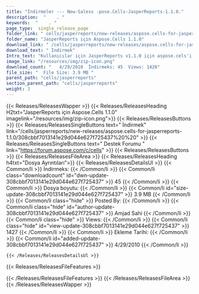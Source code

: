 ```yaml
---
title: "İndirmeler --- New-Saless -pose.Cells-JasperReports-1.1.0." 
description:  "    . " 
keywords:  "    . " 
page_type:  single_release_page
folder_link: " cells/jasperreports/new-releases/aspose.cells-for-jasperreports-1.1.0/"
folder_name: "JasperReports için Aspose.Cells 1.1.0"
download_link: " /cells/jasperreports/new-releases/aspose.cells-for-jasperreports-1.1.0/308cbbf7013141e29d044e627f725437"
download_text: " İndirmek"
Intro_text: "Kullanıcılar için JasperReports v1.1.0 için aspose.cels'i duyurmaktan mutluluk duyuyoruz!"
image_link: "/resources/img/zip-icon.png"
download_count: "   4/29/2010  İndirmeks: 45  Views: 1426"
file_size: "  File Size: 3.9 MB "
parent_path: "cells/jasperreports"
section_parent_path: "cells/jasperreports"
weight: 3
---
```


{{< Releases/ReleasesWapper >}}
  {{< Releases/ReleasesHeading H2txt="JasperReports için Aspose.Cells 1.1.0" imagelink="/resources/img/zip-icon.png">}}
  {{< Releases/ReleasesButtons >}}
    {{< Releases/ReleasesSingleButtons text=" İndirmek" link="/cells/jasperreports/new-releases/aspose.cells-for-jasperreports-1.1.0/308cbbf7013141e29d044e627f725437%20%20" >}}
    {{< Releases/ReleasesSingleButtons text=" Destek Forumu " link="https://forum.aspose.com/c/cells" >}}
  {{< Releases/ReleasesButtons >}}
  {{< Releases/ReleasesFileArea >}}
    {{< Releases/ReleasesHeading h4txt="Dosya Ayrıntıları">}}
    {{< Releases/ReleasesDetailsUl >}}
            {{< Common/li  >}} İndirmeks: {{< /Common/li >}} 
      {{< Common/li class="downloadcount" id="dwn-update-308cbbf7013141e29d044e627f725437" >}} 45 {{< /Common/li >}} 
      {{< Common/li  >}} Dosya boyutu: {{< /Common/li >}} 
      {{< Common/li id="size-update-308cbbf7013141e29d044e627f725437" >}} 3.9 MB {{< /Common/li >}} 
      {{< Common/li  class="hide" >}} Posted By: {{< /Common/li >}} 
      {{< Common/li class="hide" id="author-update-308cbbf7013141e29d044e627f725437" >}} Amjad Sahi {{< /Common/li >}} 
      {{< Common/li class="hide"  >}} Views: {{< /Common/li >}} 
      {{< Common/li class="hide" id="view-update-308cbbf7013141e29d044e627f725437" >}} 1427 {{< /Common/li >}} 
      {{< Common/li  >}} Ekleme Tarihi: {{< /Common/li >}} 
      {{< Common/li id="added-update-308cbbf7013141e29d044e627f725437" >}} 4/29/2010 {{< /Common/li >}} 

    {{< /Releases/ReleasesDetailsUl >}}

  {{< Releases/ReleasesFileFeatures >}}
      
  {{< /Releases/ReleasesFileFeatures >}}
 {{< /Releases/ReleasesFileArea >}}
{{< /Releases/ReleasesWapper >}}


